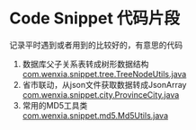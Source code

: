 # Code Snippet 代码片段
记录平时遇到或者用到的比较好的，有意思的代码
1. 数据库父子关系表转成树形数据结构  
[com.wenxia.snippet.tree.TreeNodeUtils.java](src/main/java/com/wenxia/snippet/tree/TreeNodeUtils.java)
2. 省市联动，从json文件获取数据转成JsonArray  
[com.wenxia.snippet.city.ProvinceCity.java](src/main/java/com/wenxia/snippet/city/ProvinceCity.java)
3. 常用的MD5工具类  
[com.wenxia.snippet.md5.Md5Utils.java](src/main/java/com/wenxia/snippet/md5/Md5Utils.java)